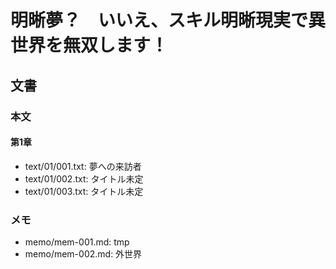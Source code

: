 # 明晰夢？　いいえ、スキル明晰現実で異世界を無双します！
## 文書
### 本文
#### 第1章
- text/01/001.txt: 夢への来訪者
- text/01/002.txt: タイトル未定
- text/01/003.txt: タイトル未定

### メモ
- memo/mem-001.md: tmp
- memo/mem-002.md: 外世界

